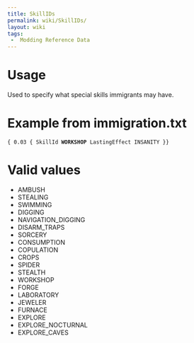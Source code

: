 ```yaml
---
title: SkillIDs
permalink: wiki/SkillIDs/
layout: wiki
tags:
 -  Modding Reference Data
---
```


Usage
=====

Used to specify what special skills immigrants may have.

Example from immigration.txt
============================

`{ 0.03 { SkillId `**`WORKSHOP`**` LastingEffect INSANITY }}`

Valid values
============

-   AMBUSH
-   STEALING
-   SWIMMING
-   DIGGING
-   NAVIGATION\_DIGGING
-   DISARM\_TRAPS
-   SORCERY
-   CONSUMPTION
-   COPULATION
-   CROPS
-   SPIDER
-   STEALTH
-   WORKSHOP
-   FORGE
-   LABORATORY
-   JEWELER
-   FURNACE
-   EXPLORE
-   EXPLORE\_NOCTURNAL
-   EXPLORE\_CAVES

